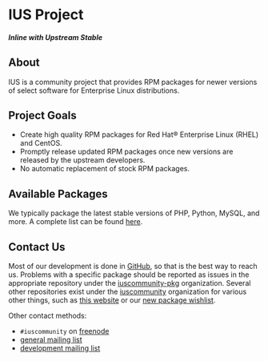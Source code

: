 <a name="ius_project"></a>
# IUS Project

#### _**I**nline with **U**pstream **S**table_

<a name="about"></a>
## About

IUS is a community project that provides RPM packages for newer versions of
select software for Enterprise Linux distributions.

<a name="project_goals"></a>
## Project Goals

* Create high quality RPM packages for Red Hat® Enterprise Linux (RHEL) and
  CentOS.
* Promptly release updated RPM packages once new versions are released by the
  upstream developers.
* No automatic replacement of stock RPM packages.

<a name="available_packages"></a>
## Available Packages

We typically package the latest stable versions of PHP, Python, MySQL, and
more.  A complete list can be found [here][1].

<a name="contact_us"></a>
## Contact Us

Most of our development is done in [GitHub][2], so that is the best way to
reach us.  Problems with a specific package should be reported as issues in the
appropriate repository under the [iuscommunity-pkg][3] organization.  Several
other repositories exist under the [iuscommunity][4] organization for various
other things, such as [this website][5] or our [new package wishlist][6].

Other contact methods:

* `#iuscommunity` on [freenode][7]
* [general mailing list][8]
* [development mailing list][9]

[1]: packages.md
[2]: https://github.com
[3]: https://github.com/iuscommunity-pkg
[4]: https://github.com/iuscommunity
[5]: https://github.com/iuscommunity/ius.io
[6]: https://github.com/iuscommunity/wishlist
[7]: https://freenode.net
[8]: https://launchpad.net/~ius-community
[9]: https://launchpad.net/~ius-coredev
